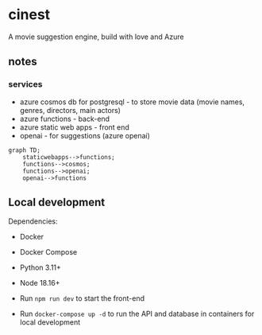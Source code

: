 # cinest
A movie suggestion engine, build with love and Azure

## notes
### services
- azure cosmos db for postgresql - to store movie data (movie names, genres, directors, main actors)
- azure functions - back-end
- azure static web apps - front end
- openai - for suggestions (azure openai)

```mermaid
graph TD;
    staticwebapps-->functions;
    functions-->cosmos;
    functions-->openai;
    openai-->functions
```



## Local development
Dependencies:
- Docker
- Docker Compose
- Python 3.11+
- Node 18.16+

- Run `npm run dev` to start the front-end
- Run `docker-compose up -d` to run the API and database in containers for local development